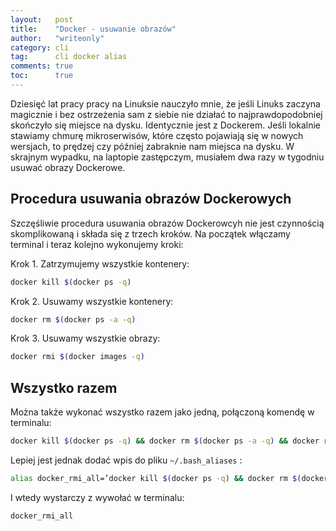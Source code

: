 ```yaml
---
layout:   post
title:    "Docker - usuwanie obrazów"
author:   "writeonly"
category: cli
tag:      cli docker alias
comments: true
toc:      true
---
```


Dziesięć lat pracy pracy na Linuksie nauczyło mnie,
że jeśli Linuks zaczyna magicznie i bez ostrzeżenia sam z siebie nie działać
to najprawdopodobniej skończyło się miejsce na dysku.
Identycznie jest z Dockerem.
Jeśli lokalnie stawiamy chmurę mikroserwisów,
które często pojawiają się w nowych wersjach,
to prędzej czy później zabraknie nam miejsca na dysku.
W skrajnym wypadku, na laptopie zastępczym, musiałem dwa razy w tygodniu usuwać obrazy Dockerowe.

## Procedura usuwania obrazów Dockerowych
Szczęśliwie procedura usuwania obrazów Dockerowcyh nie jest czynnością skomplikowaną i składa się z trzech kroków.
Na początek włączamy terminal i teraz kolejno wykonujemy kroki:

Krok 1. Zatrzymujemy wszystkie kontenery:
```bash
docker kill $(docker ps -q)
```

Krok 2. Usuwamy wszystkie kontenery:
```bash
docker rm $(docker ps -a -q)
```

Krok 3. Usuwamy wszystkie obrazy:
```bash
docker rmi $(docker images -q)
```

## Wszystko razem
Można także wykonać wszystko razem jako jedną, połączoną komendę w terminalu:

```bash
docker kill $(docker ps -q) && docker rm $(docker ps -a -q) && docker rmi $(docker images -q)
```

Lepiej jest jednak dodać wpis do pliku `~/.bash_aliases` :
```bash
alias docker_rmi_all=’docker kill $(docker ps -q) && docker rm $(docker ps -a -q) && docker rmi $(docker images -q)’
```

I wtedy wystarczy z wywołać w terminalu:
```bash
docker_rmi_all
```

